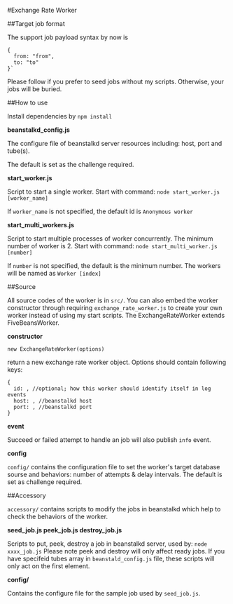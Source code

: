 #Exchange Rate Worker

##Target job format

The support job payload syntax by now is

    {
      from: "from",
      to: "to"
    }`

Please follow if you prefer to seed jobs without my scripts. Otherwise, your jobs will be buried.

##How to use

Install dependencies by `npm install`

**beanstalkd_config.js**

The configure file of beanstalkd server resources including: host, port and tube(s).

The default is set as the challenge required.

**start_worker.js**

Script to start a single worker. Start with command: `node start_worker.js [worker_name]`

If `worker_name` is not specified, the default id is `Anonymous worker`

**start_multi_workers.js**

Script to start multiple processes of worker concurrently. The minimum number of worker is 2. Start with command: `node start_multi_worker.js [number]`

If `number` is not specified, the default is the minimum number. The workers will be named as `Worker [index]`

##Source

All source codes of the worker is in `src/`. You can also embed the worker constructor through requiring `exchange_rate_worker.js` to create your own worker instead of using my start scripts. The ExchangeRateWorker extends FiveBeansWorker.

**constructor**

    new ExchangeRateWorker(options)

return a new exchange rate worker object. Options should contain following keys:

    {
      id: , //optional; how this worker should identify itself in log events
      host: , //beanstalkd host
      port: , //beanstalkd port
    }

**event**

Succeed or failed attempt to handle an job will also publish `info` event.

**config**

`config/` contains the configuration file to set the worker's target database sourse and behaviors: number of attempts & delay intervals. The default is set as challenge required.


##Accessory

`accessory/` contains scripts to modify the jobs in beanstalkd which help to check the behaviors of the worker.

**seed_job.js peek_job.js destroy_job.js**

Scripts to put, peek, destroy a job in beanstalkd server, used by: `node xxxx_job.js`
Please note peek and destroy will only affect ready jobs. If you have specifeid tubes array in `beanstald_config.js` file, these scripts will only act on the first element.

**config/**

Contains the configure file for the sample job used by `seed_job.js`.


 
  